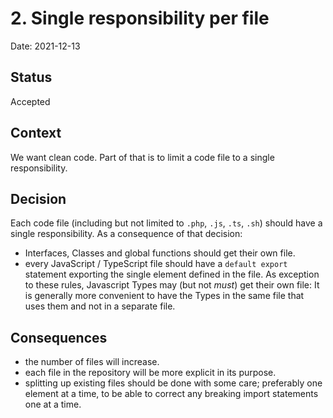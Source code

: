 # 2. Single responsibility per file

Date: 2021-12-13

## Status

Accepted

## Context

We want clean code. Part of that is to limit a code file to a single responsibility.

## Decision

Each code file (including but not limited to `.php`, `.js`, `.ts`, `.sh`) should have a single responsibility.
As a consequence of that decision:
- Interfaces, Classes and global functions should get their own file.
- every JavaScript / TypeScript file should have a `default export` statement exporting the single element defined in the file.
As exception to these rules, Javascript Types may (but not _must_) get their own file: It is generally more convenient to have the Types in the same file that uses them and not in a separate file.


## Consequences

- the number of files will increase.
- each file in the repository will be more explicit in its purpose.
- splitting up existing files should be done with some care; preferably one element at a time, to be able to correct any breaking import statements one at a time.